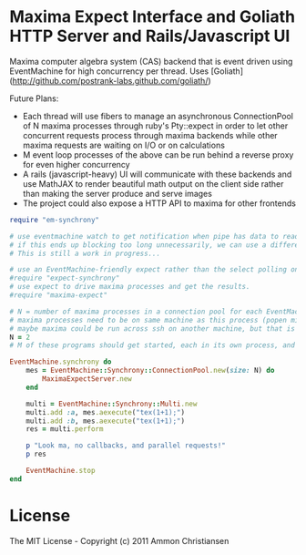# Maxima Expect Interface and Goliath HTTP Server and Rails/Javascript UI 

Maxima computer algebra system (CAS) backend that is event driven using EventMachine for high concurrency per thread.  Uses [Goliath] (http://github.com/postrank-labs.github.com/goliath/)  

Future Plans:

 * Each thread will use fibers to manage an asynchronous ConnectionPool of N maxima processes through ruby's Pty::expect in order to let other concurrent requests process through maxima backends while other maxima requests are waiting on I/O or on calculations
 * M event loop processes of the above can be run behind a reverse proxy for even higher concurrency
 * A rails (javascript-heavy) UI will communicate with these backends and use MathJAX to render beautiful math output on the client side rather than making the server produce and serve images
 * The project could also expose a HTTP API to maxima for other frontends 




```ruby
require "em-synchrony"

# use eventmachine watch to get notification when pipe has data to read, then use the select-based expect.rb to get data
# if this ends up blocking too long unnecessarily, we can use a different mechanism.  And if it would work, we could even use receive_data instead and simplify our lives
# This is still a work in progress...

# use an EventMachine-friendly expect rather than the select polling one
#require "expect-synchrony"
# use expect to drive maxima processes and get the results.
#require "maxima-expect"

# N = number of maxima processes in a connection pool for each EventMachine reactor process
# maxima processes need to be on same machine as this process (popen might deadlock because of the stdout buffering of maxima whereas a pty-connection can get the output right away)
# maybe maxima could be run across ssh on another machine, but that is currently not supported
N = 2
# M of these programs should get started, each in its own process, and they can all be joined via a reverse proxy such as HAProxy 

EventMachine.synchrony do
    mes = EventMachine::Synchrony::ConnectionPool.new(size: N) do
        MaximaExpectServer.new
    end

    multi = EventMachine::Synchrony::Multi.new
    multi.add :a, mes.aexecute("tex(1+1);")
    multi.add :b, mes.aexecute("tex(1+1);")
    res = multi.perform

    p "Look ma, no callbacks, and parallel requests!"
    p res

    EventMachine.stop
end
```

# License

The MIT License - Copyright (c) 2011 Ammon Christiansen
